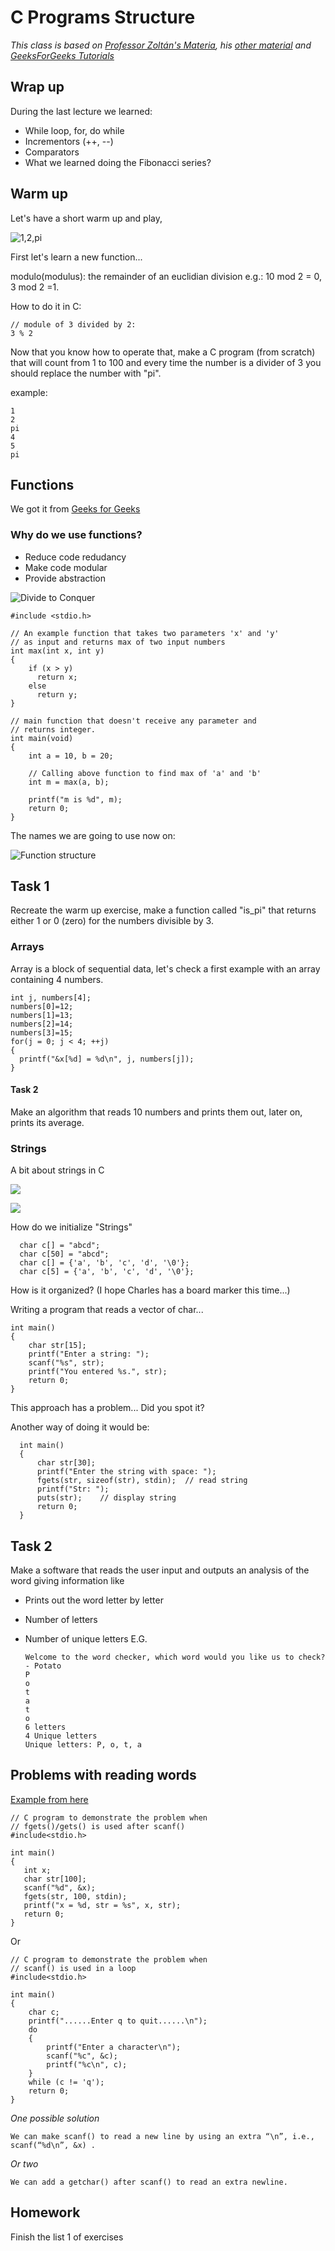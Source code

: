 # C Programs Structure
*This class is based on [Professor Zoltán's Materia](http://gsd.web.elte.hu/lectures/c-en/c-lecture-2/), his [other material](http://gsd.web.elte.hu/lectures/c-en/c-lecture-5/) and [GeeksForGeeks Tutorials](https://www.geeksforgeeks.org/c-programming-language/)*

## Wrap up

During the last lecture we learned:
- While loop, for, do while
- Incrementors (++, --)
- Comparators
- What we learned doing the Fibonacci series?



## Warm up

Let's have a short warm up and play,

![1,2,pi](https://media.giphy.com/media/l41YtZOb9EUABnuqA/giphy.gif)

First let's learn a new function...

modulo(modulus): the remainder of an euclidian division e.g.: 10 mod 2 = 0, 3 mod 2 =1.

How to do it in C:

    // module of 3 divided by 2:
    3 % 2

Now that you know how to operate that, make a C program (from scratch) that will count from 1 to 100 and every time the number is a divider of 3 you should replace the number with "pi".

example:

    1
    2
    pi
    4
    5
    pi



## Functions
We got it from [Geeks for Geeks](https://www.geeksforgeeks.org/functions-in-c/)

### Why do we use functions?

- Reduce code redudancy
- Make code modular
- Provide abstraction

![Divide to Conquer](https://media.giphy.com/media/9S1zkYeluvYwzoj9pC/giphy.gif)

    #include <stdio.h>

    // An example function that takes two parameters 'x' and 'y'
    // as input and returns max of two input numbers
    int max(int x, int y)
    {
        if (x > y)
          return x;
        else
          return y;
    }

    // main function that doesn't receive any parameter and
    // returns integer.
    int main(void)
    {
        int a = 10, b = 20;

        // Calling above function to find max of 'a' and 'b'
        int m = max(a, b);

        printf("m is %d", m);
        return 0;
    }

The names we are going to use now on:

![Function structure](https://www.geeksforgeeks.org/wp-content/uploads/Function-Prototype-in-c.png)

## Task 1
Recreate the warm up exercise, make a function called "is_pi" that returns either 1 or 0 (zero) for the numbers divisible by 3.

### Arrays
Array is a block of sequential data, let's check a first example with an array containing 4 numbers.

    int j, numbers[4];
    numbers[0]=12;
    numbers[1]=13;
    numbers[2]=14;
    numbers[3]=15;
    for(j = 0; j < 4; ++j)
    {
      printf("&x[%d] = %d\n", j, numbers[j]);
    }

#### Task 2
Make an algorithm that reads 10 numbers and prints them out, later on, prints its average.

### Strings

A bit about strings in C

![](https://media.giphy.com/media/eeGcAuoE4yV48bihMs/giphy.gif)


![](https://media.giphy.com/media/46zGsq0JNimhzfkABV/giphy.gif)


How do we initialize "Strings"

      char c[] = "abcd";
      char c[50] = "abcd";
      char c[] = {'a', 'b', 'c', 'd', '\0'};
      char c[5] = {'a', 'b', 'c', 'd', '\0'};

How is it organized? (I hope Charles has a board marker this time...)

Writing a program that reads a vector of char...

    int main()
    {
        char str[15];
        printf("Enter a string: ");
        scanf("%s", str);
        printf("You entered %s.", str);
        return 0;
    }

This approach has a problem... Did you spot it?

Another way of doing it would be:

      int main()
      {
          char str[30];
          printf("Enter the string with space: ");
          fgets(str, sizeof(str), stdin);  // read string
          printf("Str: ");
          puts(str);    // display string
          return 0;
      }

## Task 2
Make a software that reads the user input and outputs an analysis of the word giving information like

- Prints out the word letter by letter
- Number of letters
- Number of unique letters
E.G.

      Welcome to the word checker, which word would you like us to check?
      - Potato
      P
      o
      t
      a
      t
      o
      6 letters
      4 Unique letters
      Unique letters: P, o, t, a

## Problems with reading words

[Example from here](https://www.geeksforgeeks.org/problem-with-scanf-when-there-is-fgetsgetsscanf-after-it/)


    // C program to demonstrate the problem when
    // fgets()/gets() is used after scanf()
    #include<stdio.h>

    int main()
    {
       int x;
       char str[100];
       scanf("%d", &x);
       fgets(str, 100, stdin);
       printf("x = %d, str = %s", x, str);
       return 0;
    }


Or

    // C program to demonstrate the problem when
    // scanf() is used in a loop
    #include<stdio.h>

    int main()
    {
        char c;
        printf("......Enter q to quit......\n");
        do
        {
            printf("Enter a character\n");
            scanf("%c", &c);
            printf("%c\n", c);
        }
        while (c != 'q');
        return 0;
    }

*One possible solution*

    We can make scanf() to read a new line by using an extra “\n”, i.e., scanf(“%d\n”, &x) .
*Or two*

    We can add a getchar() after scanf() to read an extra newline.

## Homework
Finish the list 1 of exercises
